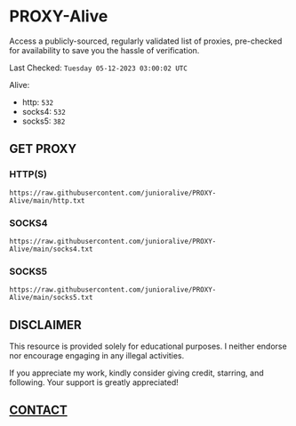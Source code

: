 # PROXY-Alive

Access a publicly-sourced, regularly validated list of proxies, pre-checked for availability to save you the hassle of verification.

Last Checked: `Tuesday 05-12-2023 03:00:02 UTC`

Alive:
- http: `532`
- socks4: `532`
- socks5: `382`

## GET PROXY

### HTTP(S)

```https://raw.githubusercontent.com/junioralive/PROXY-Alive/main/http.txt```

### SOCKS4

```https://raw.githubusercontent.com/junioralive/PROXY-Alive/main/socks4.txt```

### SOCKS5

```https://raw.githubusercontent.com/junioralive/PROXY-Alive/main/socks5.txt```

## DISCLAIMER

This resource is provided solely for educational purposes. I neither endorse nor encourage engaging in any illegal activities.

If you appreciate my work, kindly consider giving credit, starring, and following. Your support is greatly appreciated! 

## [CONTACT](https://t.me/TheJuniorAlive)
